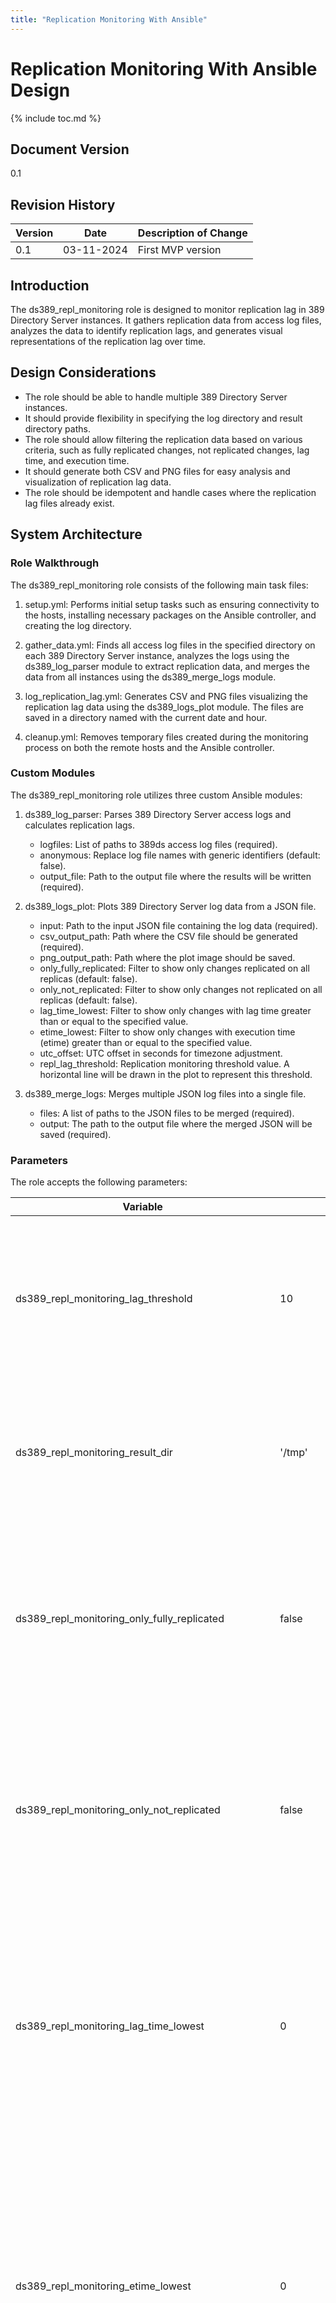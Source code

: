 ```yaml
---
title: "Replication Monitoring With Ansible"
---
```


# Replication Monitoring With Ansible Design

{% include toc.md %}

## Document Version

0.1

## Revision History

| Version | Date       | Description of Change |
|---------|------------|-----------------------|
| 0.1     | 03-11-2024 | First MVP version     |

## Introduction

The ds389_repl_monitoring role is designed to monitor replication lag in 389 Directory Server instances. It gathers replication data from access log files, analyzes the data to identify replication lags, and generates visual representations of the replication lag over time.

## Design Considerations

- The role should be able to handle multiple 389 Directory Server instances.
- It should provide flexibility in specifying the log directory and result directory paths.
- The role should allow filtering the replication data based on various criteria, such as fully replicated changes, not replicated changes, lag time, and execution time.
- It should generate both CSV and PNG files for easy analysis and visualization of replication lag data.
- The role should be idempotent and handle cases where the replication lag files already exist.

## System Architecture

### Role Walkthrough

The ds389_repl_monitoring role consists of the following main task files:

1. setup.yml: Performs initial setup tasks such as ensuring connectivity to the hosts, installing necessary packages on the Ansible controller, and creating the log directory.

2. gather_data.yml: Finds all access log files in the specified directory on each 389 Directory Server instance, analyzes the logs using the ds389_log_parser module to extract replication data, and merges the data from all instances using the ds389_merge_logs module.

3. log_replication_lag.yml: Generates CSV and PNG files visualizing the replication lag data using the ds389_logs_plot module. The files are saved in a directory named with the current date and hour.

4. cleanup.yml: Removes temporary files created during the monitoring process on both the remote hosts and the Ansible controller.

### Custom Modules

The ds389_repl_monitoring role utilizes three custom Ansible modules:

1. ds389_log_parser: Parses 389 Directory Server access logs and calculates replication lags.
   - logfiles: List of paths to 389ds access log files (required).
   - anonymous: Replace log file names with generic identifiers (default: false).
   - output_file: Path to the output file where the results will be written (required).

2. ds389_logs_plot: Plots 389 Directory Server log data from a JSON file.
   - input: Path to the input JSON file containing the log data (required).
   - csv_output_path: Path where the CSV file should be generated (required).
   - png_output_path: Path where the plot image should be saved.
   - only_fully_replicated: Filter to show only changes replicated on all replicas (default: false).
   - only_not_replicated: Filter to show only changes not replicated on all replicas (default: false).
   - lag_time_lowest: Filter to show only changes with lag time greater than or equal to the specified value.
   - etime_lowest: Filter to show only changes with execution time (etime) greater than or equal to the specified value.
   - utc_offset: UTC offset in seconds for timezone adjustment.
   - repl_lag_threshold: Replication monitoring threshold value. A horizontal line will be drawn in the plot to represent this threshold.

3. ds389_merge_logs: Merges multiple JSON log files into a single file.
   - files: A list of paths to the JSON files to be merged (required).
   - output: The path to the output file where the merged JSON will be saved (required).


### Parameters

The role accepts the following parameters:

| Variable | Default | Description |
|----------|---------|-------------|
| ds389_repl_monitoring_lag_threshold | 10 | Threshold for replication lag monitoring (in seconds). A line will be drawn in the plot to indicate the threshold value. |
| ds389_repl_monitoring_result_dir | '/tmp' | Directory to store replication monitoring results. The generated CSV and PNG files will be saved in this directory. |
| ds389_repl_monitoring_only_fully_replicated | false | Filter to show only changes replicated on all replicas. If set to true, only changes that have been replicated to all replicas will be considered. |
| ds389_repl_monitoring_only_not_replicated | false | Filter to show only changes not replicated on all replicas. If set to true, only changes that have not been replicated to all replicas will be considered. |
| ds389_repl_monitoring_lag_time_lowest | 0 | Filter to show only changes with lag time greater than or equal to the specified value (in seconds). Changes with a lag time lower than this value will be excluded from the monitoring results. |
| ds389_repl_monitoring_etime_lowest | 0 | Filter to show only changes with execution time (etime) greater than or equal to the specified value (in seconds). Changes with an execution time lower than this value will be excluded from the monitoring results. |
| ds389_repl_monitoring_utc_offset | 0 | UTC offset in seconds for timezone adjustment. This value will be used to adjust the log timestamps to the desired timezone. |
| ds389_repl_monitoring_tmp_path | "/tmp" | Temporary directory path for storing intermediate files. This directory will be used to store temporary files generated during the monitoring process. |
| ds389_repl_monitoring_tmp_analysis_output_file_path | "{{ ds389_repl_monitoring_tmp_path }}/{{ inventory_hostname }}_analysis_output.json" | Path to the temporary analysis output file for each host. This file will contain the parsed replication data for each individual host. |
| ds389_repl_monitoring_tmp_merged_output_file_path | "{{ ds389_repl_monitoring_tmp_path }}/merged_output.json" | Path to the temporary merged output file. This file will contain the merged replication data from all hosts. |


## Inventory Example

```yaml
all:
  children:
    production:
      vars:
        ds389_repl_monitoring_lag_threshold: 20
        ds389_repl_monitoring_result_dir: '/var/log/ds389_repl_monitoring'
      hosts:
        ds389_instance_1:
          ansible_host: 192.168.2.101
          ds389_repl_monitoring_log_dir: '/var/log/dirsrv/slapd-supplier1'
        ds389_instance_2:  
          ansible_host: 192.168.2.102
          ds389_repl_monitoring_log_dir: '/var/log/dirsrv/slapd-supplier2'
```

## Playbook Examples

These examples demonstrate how ds389_repl_monitoring role can be customized using different variable settings to suit specific monitoring requirements. The role can be applied to different host groups, and the variables can be adjusted to filter the monitoring results based on various criteria such as fully replicated changes, minimum lag time, timezone offset, and minimum etime.

### Example 1: Monitoring with custom lag threshold and result directory

```yaml
- name: Monitor 389ds Replication with custom settings
  hosts: ds389_replicas
  roles:
    - role: ds389_repl_monitoring
      vars:
        ds389_repl_monitoring_lag_threshold: 30
        ds389_repl_monitoring_result_dir: '/var/log/ds389_monitoring'
```

In this example, the role is applied to the `ds389_replicas` host group. The `ds389_repl_monitoring_lag_threshold` is set to 30 seconds, meaning that replication lag line will be drawn across the PNG graph. The `ds389_repl_monitoring_result_dir` is set to `/var/log/ds389_monitoring`, specifying the directory where the CSV and PNG files will be stored.

### Example 2: Monitoring with filters for fully replicated and minimum lag time

```yaml
- name: Monitor 389ds Replication with filters
  hosts: ds389_servers
  roles:
    - role: ds389_repl_monitoring
      vars:
        ds389_repl_monitoring_only_fully_replicated: true
        ds389_repl_monitoring_lag_time_lowest: 5
```

This playbook applies the role to the `ds389_servers` host group. The `ds389_repl_monitoring_only_fully_replicated` variable is set to `true`, which means that only changes that have been fully replicated across all replicas will be considered. The `ds389_repl_monitoring_lag_time_lowest` is set to 5 seconds, so only changes with a lag time greater than or equal to 5 seconds will be included in the monitoring results. The results will be put in `/tmp` directory, which is default for `ds389_repl_monitoring_result_dir`.

### Example 3: Monitoring with timezone offset and minimum etime

```yaml
- name: Monitor 389ds Replication with timezone and etime filters
  hosts: directory_servers
  roles:
    - role: ds389_repl_monitoring
      vars:
        ds389_repl_monitoring_utc_offset: -21600
        ds389_repl_monitoring_etime_lowest: 1.5
```

In this example, the role is used to monitor the hosts in the `directory_servers` group. The `ds389_repl_monitoring_utc_offset` is set to -21600 seconds, which adjusts the log timestamps by -6 hours to match the desired timezone. The `ds389_repl_monitoring_etime_lowest` variable is set to 1.5 seconds, meaning that only changes with an etime greater than or equal to 1.5 seconds will be included in the monitoring output. The results will be put in `/tmp` directory, which is default for `ds389_repl_monitoring_result_dir`.

## Molecule Testing

The role includes a Molecule configuration for testing with Docker containers simulating 389ds replicas. The test sequence:

1. Builds multiple containers 
2. Copies mock access log files into each container
3. Runs the role against the containers
4. Verifies the role's functionality by:
    - Checking CSV and PNG files are generated correctly
    - Validating the content of the generated files
    - Ensuring proper packages are installed
    - Checking permissions on key directories

## Future Improvements

- Support for additional log formats and directory server versions.
- Support for sending metrics to monitoring systems
- Notifications on critical replication lag events
- Dashboard visualization of replication status


Authors
=======

Simon Pichugin (@droideck)
